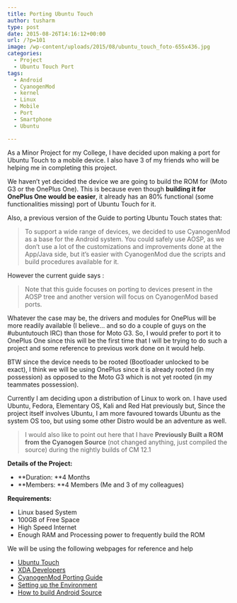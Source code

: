 ```yaml
---
title: Porting Ubuntu Touch
author: tusharm
type: post
date: 2015-08-26T14:16:12+00:00
url: /?p=101
image: /wp-content/uploads/2015/08/ubuntu_touch_foto-655x436.jpg
categories:
  - Project
  - Ubuntu Touch Port
tags:
  - Android
  - CyanogenMod
  - kernel
  - Linux
  - Mobile
  - Port
  - Smartphone
  - Ubuntu

---
```

As a Minor Project for my College, I have decided upon making a port for Ubuntu Touch to a mobile device. I also have 3 of my friends who will be helping me in completing this project.

We haven&#8217;t yet decided the device we are going to build the ROM for (Moto G3 or the OnePlus One). This is because even though **building it for OnePlus One would be easier**, it already has an 80% functional (some functionalities missing) port of Ubuntu Touch for it.

Also, a previous version of the Guide to porting Ubuntu Touch states that:

> To support a wide range of devices, we decided to use CyanogenMod as a base for the Android system. You could safely use AOSP, as we don&#8217;t use a lot of the customizations and improvements done at the App/Java side, but it&#8217;s easier with CyanogenMod due the scripts and build procedures available for it.

However the current guide says :

> Note that this guide focuses on porting to devices present in the AOSP tree and another version will focus on CyanogenMod based ports.

Whatever the case may be, the drivers and modules for OnePlus will be more readily available (I believe&#8230; and so do a couple of guys on the #ubuntutouch IRC) than those for Moto G3. So, I would prefer to port it to OnePlus One since this will be the first time that I will be trying to do such a project and some reference to previous work done on it would help.

BTW since the device needs to be rooted (Bootloader unlocked to be exact), I think we will be using OnePlus since it is already rooted (in my possession) as opposed to the Moto G3 which is not yet rooted (in my teammates possession).

Currently I am deciding upon a distribution of Linux to work on. I have used Ubuntu, Fedora, Elementary OS, Kali and Red Hat previously but, Since the project itself involves Ubuntu, I am more favoured towards Ubuntu as the system OS too, but using some other Distro would be an adventure as well.

> I would also like to point out here that I have **Previously Built a ROM from the Cyanogen Source** (not changed anything, just compiled the source) during the nightly builds of CM 12.1

**Details of the Project:**

  * **Duration: **4 Months
  * **Members: **4 Members (Me and 3 of my colleagues)

**Requirements:**

  * Linux based System
  * 100GB of Free Space
  * High Speed Internet
  * Enough RAM and Processing power to frequently build the ROM

We will be using the following webpages for reference and help

  * <a href="https://developer.ubuntu.com/en/start/ubuntu-for-devices/porting-new-device/" target="_blank">Ubuntu Touch</a>
  * <a href="http://forum.xda-developers.com/ubuntu-touch/android-ports" target="_blank">XDA Developers</a>
  * <a href="http://wiki.cyanogenmod.org/w/Doc:_porting_intro" target="_blank">CyanogenMod Porting Guide</a>
  * <a href="https://developer.ubuntu.com/en/start/ubuntu-for-devices/installing-ubuntu-for-devices/" target="_blank">Setting up the Environment</a>
  * <a href="http://source.android.com/source/building.html" target="_blank">How to build Android Source</a>
